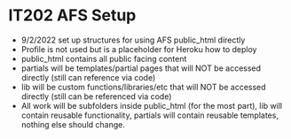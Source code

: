 # IT202 AFS Setup
- 9/2/2022 set up structures for using AFS public_html directly
- Profile is not used but is a placeholder for Heroku how to deploy
- public_html contains all public facing content
- partials will be templates/partial pages that will NOT be accessed directly (still can reference via code)
- lib will be custom functions/libraries/etc that will NOT be accessed directly (still can be referenced via code)
- All work will be subfolders inside public_html (for the most part), lib will contain reusable functionality, partials will contain reusable templates, nothing else should change.
